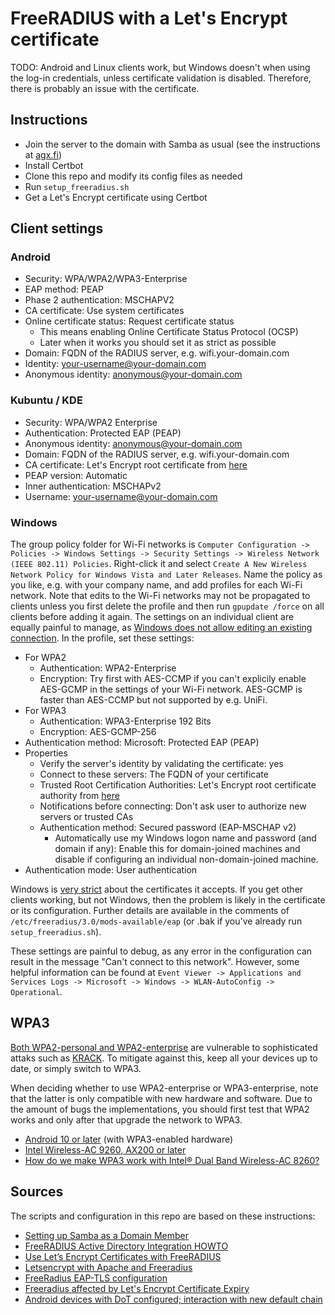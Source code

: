 # FreeRADIUS with a Let's Encrypt certificate

TODO: Android and Linux clients work,
but Windows doesn't when using the log-in credentials,
unless certificate validation is disabled.
Therefore, there is probably an issue with the certificate.

## Instructions
- Join the server to the domain with Samba as usual
  (see the instructions at [agx.fi](https://agx.fi/it/active_directory.html))
- Install Certbot
- Clone this repo and modify its config files as needed
- Run `setup_freeradius.sh`
- Get a Let's Encrypt certificate using Certbot

## Client settings

### Android
- Security: WPA/WPA2/WPA3-Enterprise
- EAP method: PEAP
- Phase 2 authentication: MSCHAPV2
- CA certificate: Use system certificates
- Online certificate status: Request certificate status
  - This means enabling Online Certificate Status Protocol (OCSP)
  - Later when it works you should set it as strict as possible
- Domain: FQDN of the RADIUS server, e.g. wifi.your-domain.com
- Identity: your-username@your-domain.com
- Anonymous identity: anonymous@your-domain.com

### Kubuntu / KDE
- Security: WPA/WPA2 Enterprise
- Authentication: Protected EAP (PEAP)
- Anonymous identity: anonymous@your-domain.com
- Domain: FQDN of the RADIUS server, e.g. wifi.your-domain.com
- CA certificate: Let's Encrypt root certificate from [here](https://letsencrypt.org/certificates/)
- PEAP version: Automatic
- Inner authentication: MSCHAPv2
- Username: your-username@your-domain.com

### Windows
The group policy folder for Wi-Fi networks is
`Computer Configuration -> Policies -> Windows Settings -> Security Settings -> Wireless Network (IEEE 802.11) Policies`.
Right-click it and select `Create A New Wireless Network Policy for Windows Vista and Later Releases`.
Name the policy as you like, e.g. with your company name, and add profiles for each Wi-Fi network.
Note that edits to the Wi-Fi networks may not be propagated to clients unless you first delete the profile
and then run `gpupdate /force` on all clients before adding it again.
The settings on an individual client are equally painful to manage, as
[Windows does not allow editing an existing connection](https://social.technet.microsoft.com/Forums/en-US/37bc5304-4dcf-4615-a079-a3dbf56a7162/how-do-i-change-a-wpa2enterprise-wireless-networks-saved-password-in-windows-10-without-first).
In the profile, set these settings:
- For WPA2
  - Authentication: WPA2-Enterprise
  - Encryption: Try first with AES-CCMP if you can't explicily enable AES-GCMP in the settings of your Wi-Fi network.
    AES-GCMP is faster than AES-CCMP but not supported by e.g. UniFi.
- For WPA3
  - Authentication: WPA3-Enterprise 192 Bits
  - Encryption: AES-GCMP-256
- Authentication method: Microsoft: Protected EAP (PEAP)
- Properties
  - Verify the server's identity by validating the certificate: yes
  - Connect to these servers: The FQDN of your certificate
  - Trusted Root Certification Authorities: Let's Encrypt root certificate authority from [here](https://letsencrypt.org/certificates/)
  - Notifications before connecting: Don't ask user to authorize new servers or trusted CAs
  - Authentication method: Secured password (EAP-MSCHAP v2)
    - Automatically use my Windows logon name and password (and domain if any): Enable this for domain-joined machines and disable if configuring an individual non-domain-joined machine.
- Authentication mode: User authentication

Windows is
[very strict](https://docs.microsoft.com/en-US/troubleshoot/windows-server/networking/certificate-requirements-eap-tls-peap)
about the certificates it accepts.
If you get other clients working, but not Windows,
then the problem is likely in the certificate or its configuration.
Further details are available in the comments of `/etc/freeradius/3.0/mods-available/eap`
(or .bak if you've already run `setup_freeradius.sh`).

These settings are painful to debug, as any error in the configuration can result in the message
"Can't connect to this network".
However, some helpful information can be found at
`Event Viewer -> Applications and Services Logs -> Microsoft -> Windows -> WLAN-AutoConfig -> Operational`.


## WPA3
[Both WPA2-personal and WPA2-enterprise](https://security.stackexchange.com/questions/171451/is-wpa2-enterprise-affected-by-the-krack-attack)
are vulnerable to sophisticated attaks such as
[KRACK](https://www.krackattacks.com/).
To mitigate against this, keep all your devices up to date, or simply switch to WPA3.

When deciding whether to use WPA2-enterprise or WPA3-enterprise,
note that the latter is only compatible with new hardware and software.
Due to the amount of bugs the implementations, you should first test that WPA2
works and only after that upgrade the network to WPA3.
- [Android 10 or later](https://source.android.com/docs/core/connect/wifi-wpa3-owe) (with WPA3-enabled hardware)
- [Intel Wireless-AC 9260, AX200 or later](https://www.intel.com/content/www/us/en/support/articles/000054783/wireless.html)
- [How do we make WPA3 work with Intel® Dual Band Wireless-AC 8260?](https://www.reddit.com/r/intel/comments/rpn8od/how_do_we_make_wpa3_work_with_intel_dual_band/)

## Sources
The scripts and configuration in this repo are based on these instructions:
- [Setting up Samba as a Domain Member](https://wiki.samba.org/index.php/Setting_up_Samba_as_a_Domain_Member)
- [FreeRADIUS Active Directory Integration HOWTO](https://wiki.freeradius.org/guide/freeradius-active-directory-integration-howto)
- [Use Let’s Encrypt Certificates with FreeRADIUS](https://framebyframewifi.net/2017/01/29/use-lets-encrypt-certificates-with-freeradius/)
- [Letsencrypt with Apache and Freeradius](https://www.nico-maas.de/?p=1217)
- [FreeRadius EAP-TLS configuration](https://wiki.alpinelinux.org/wiki/FreeRadius_EAP-TLS_configuration)
- [Freeradius affected by Let's Encrypt Certificate Expiry](https://www.reddit.com/r/sysadmin/comments/pyv7sa/freeradius_affected_by_lets_encrypt_certificate/)
- [Android devices with DoT configured; interaction with new default chain](https://community.letsencrypt.org/t/android-devices-with-dot-configured-interaction-with-new-default-chain/161020)
